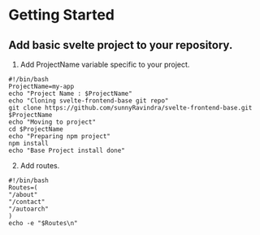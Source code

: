 # Getting Started

## Add basic svelte project to your repository.

1. Add ProjectName variable specific to your project.
```
#!/bin/bash
ProjectName=my-app
echo "Project Name : $ProjectName"
echo "Cloning svelte-frontend-base git repo"
git clone https://github.com/sunnyRavindra/svelte-frontend-base.git $ProjectName
echo "Moving to project"
cd $ProjectName
echo "Preparing npm project"
npm install
echo "Base Project install done"
```
2. Add routes.
```
#!/bin/bash
Routes=(
"/about"
"/contact"
"/autoarch"
)
echo -e "$Routes\n"
```